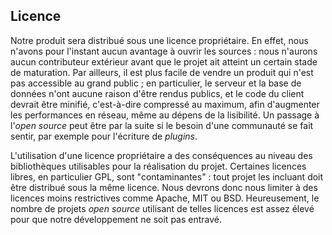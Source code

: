 ## Licence

Notre produit sera distribué sous une licence propriétaire. En effet, nous n'avons pour l'instant aucun avantage à ouvrir les sources : nous n'aurons aucun contributeur extérieur avant que le projet ait atteint un certain stade de maturation. Par ailleurs, il est plus facile de vendre un produit qui n'est pas accessible au grand public ; en particulier, le serveur et la base de données n'ont aucune raison d'être rendus publics, et le code du client devrait être minifié, c'est-à-dire compressé au maximum, afin d'augmenter les performances en réseau, même au dépens de la lisibilité. Un passage à l'*open source* peut être par la suite si le besoin d'une communauté se fait sentir, par exemple pour l'écriture de *plugins*.

L'utilisation d'une licence propriétaire a des conséquences au niveau des bibliothèques utilisables pour la réalisation du projet. Certaines licences libres, en particulier GPL, sont "contaminantes" : tout projet les incluant doit être distribué sous la même licence. Nous devrons donc nous limiter à des licences moins restrictives comme Apache, MIT ou BSD. Heureusement, le nombre de projets *open source* utilisant de telles licences est assez élevé pour que notre développement ne soit pas entravé.

